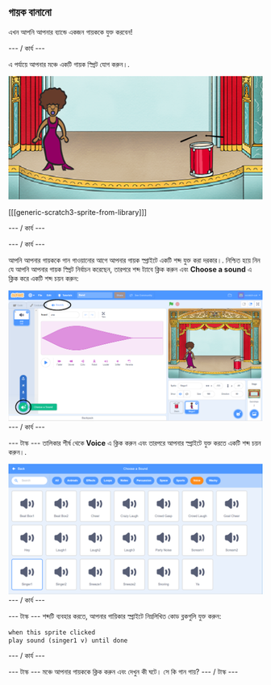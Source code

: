 ## গায়ক বানানো

এখন আপনি আপনার ব্যান্ডে একজন গায়ককে যুক্ত করবেন!

\--- / কার্য \---

এ পর্যায়ে আপনার মঞ্চে একটি গায়ক স্প্রিট যোগ করুন।.

![screenshot](images/band-singer-mic.png)

[[[generic-scratch3-sprite-from-library]]]

\--- / কার্য \---

\--- / কার্য \---

আপনি আপনার গায়ককে গান গাওয়ানোর আগে আপনার গায়ক স্প্রাইটে একটি শব্দ যুক্ত করা দরকার।. নিশ্চিত হয়ে নিন যে আপনি আপনার গায়ক স্প্রিট নির্বাচন করেছেন, তারপরে শব্দ ট্যাবে ক্লিক করুন এবং **Choose a sound** এ ক্লিক করে একটি শব্দ চয়ন করুন:

![স্ক্রিনশট](images/band-import-sound-annotated.png) \--- / কার্য \---

\--- টাস্ক \--- তালিকার শীর্ষ থেকে **Voice** এ ক্লিক করুন এবং তারপরে আপনার স্প্রাইটে যুক্ত করতে একটি শব্দ চয়ন করুন।.

![স্ক্রিনশট](images/band-choose-sound.png) \--- / কার্য \---

\--- টাস্ক \--- শব্দটি ব্যবহার করতে, আপনার গায়িকার স্প্রাইটে নিম্নলিখিত কোড ব্লকগুলি যুক্ত করুন:

```blocks3
when this sprite clicked
play sound (singer1 v) until done
```

\--- / কার্য \---

\--- টাস্ক \--- মঞ্চে আপনার গায়ককে ক্লিক করুন এবং দেখুন কী ঘটে। সে কি গান গায়? \--- / টাস্ক \---